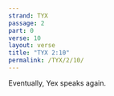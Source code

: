 ```yaml
---
strand: TYX
passage: 2
part: 0
verse: 10
layout: verse
title: "TYX 2:10"
permalink: /TYX/2/10/
---
```

Eventually, Yex speaks again.
